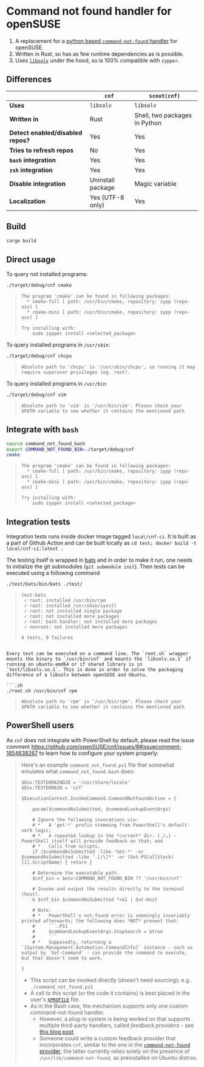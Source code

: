 # **Command not found handler for openSUSE**

1.  A replacement for a [python based `command-not-found` handler](https://github.com/openSUSE/scout/blob/master/handlers/bin/command-not-found) for openSUSE.
2.  Written in Rust, so has as few runtime dependencies as is possible.
3.  Uses [`libsolv`](https://github.com/openSUSE/libsolv) under the hood, so is 100% compatible with `zypper`.

## **Differences**

|                                    | **`cnf`**         | **`scout(cnf)`**              |
|------------------------------------|-------------------|-------------------------------|
| **Uses**                           | `libsolv`         | `libsolv`                     |
| **Written in**                     | Rust              | Shell, two packages in Python |
| **Detect enabled/disabled repos?** | Yes               | Yes                           |
| **Tries to refresh repos**         | No                | Yes                           |
| **`bash` integration**             | Yes               | Yes                           |
| **`zsh` integration**              | Yes               | Yes                           |
| **Disable integration**            | Uninstall package | Magic variable                |
| **Localization**                   | Yes (UTF-8 only)  | Yes                           |

## **Build**

```.sh
cargo build
```

## **Direct usage**

To query not installed programs:

```.sh
./target/debug/cnf cmake
```
> ```.log
> The program 'cmake' can be found in following packages:
>   * cmake-full [ path: /usr/bin/cmake, repository: zypp (repo-oss) ]
>   * cmake-mini [ path: /usr/bin/cmake, repository: zypp (repo-oss) ]
> 
> Try installing with:
>     sudo zypper install <selected_package>
> ```

To query installed programs in `/usr/sbin`:

```.sh
./target/debug/cnf chcpu
```
> ```.log
> Absolute path to 'chcpu' is '/usr/sbin/chcpu', so running it may require superuser privileges (eg. root).
> ```

To query installed programs in `/usr/bin`:

```.sh
./target/debug/cnf vim
```
> ```.log
> Absolute path to 'vim' is '/usr/bin/vim'. Please check your $PATH variable to see whether it contains the mentioned path
> ```

##  **Integrate with `bash`**

```.sh
source command_not_found_bash
export COMMAND_NOT_FOUND_BIN=./target/debug/cnf
cmake
```
> ```.log
> The program 'cmake' can be found in following packages:
>   * cmake-full [ path: /usr/bin/cmake, repository: zypp (repo-oss) ]
>   * cmake-mini [ path: /usr/bin/cmake, repository: zypp (repo-oss) ]
> 
> Try installing with:
>     sudo zypper install <selected_package>
> ```

## **Integration tests**

Integration tests runs inside docker image tagged `local/cnf-ci`. It is built as a part of Github Action and can be built locally as `cd test; docker build -t local/cnf-ci:latest .`

The testing itself is wrapped in [bats](https://github.com/bats-core/bats-core) and in order to make it run, one needs to initialize the git submodules (`git submodule init`). Then tests can be executed using a following command

```.sh
./test/bats/bin/bats ./test/
```
> ```.log
> test.bats
>  ✓ root: installed /usr/bin/rpm
>  ✓ root: installed /usr/sbin/sysctl
>  ✓ root: not installed single package
>  ✓ root: not installed more packages
>  ✓ root: bash handler: not installed more packages
>  ✓ nonroot: not installed more packages
> 
> 6 tests, 0 failures
```

Every test can be executed on a command line. The `root.sh` wrapper mounts the binary to `/usr/bin/cnf` and mounts the `libsolv.so.1` if running on ubuntu-amd64 or if shared library is in `test/libsolv.so.1`. This is done in order to solve the packaging difference of a libsolv between openSUSE and Ubuntu.

```.sh
./root.sh /usr/bin/cnf rpm
```
> ```.log
> Absolute path to 'rpm' is '/usr/bin/rpm'. Please check your $PATH variable to see whether it contains the mentioned path
> ```

## **PowerShell users**

As `cnf` does not integrate with PowerShell by default, please read the issue comment https://github.com/openSUSE/cnf/issues/8#issuecomment-1854638267 to learn how to configure your system properly:

<blockQuote>

Here's an example `command_not_found.ps1` file that somewhat emulates what `command_not_found.bash` does:

```.PS1
$Env:TEXTDOMAINDIR = '/usr/share/locale'
$Env:TEXTDOMAIN = 'cnf'

$ExecutionContext.InvokeCommand.CommandNotFoundAction = {

    param($commandAsSubmitted, $commandLookupEventArgs)

    # Ignore the following invocations via:
    # *   A 'get-*' prefix stemming from PowerShell's default-verb logic;
    # *   A repeated lookup in the *current* dir. (./…) - PowerShell itself will provide feedback on that; and
    # *   Calls from scripts.
    if ($commandAsSubmitted -like 'Get-*' -or $commandAsSubmitted -like '.[/\]*' -or (Get-PSCallStack)[1].ScriptName) { return }

    # Determine the executable path.
    $cnf_bin = $env:COMMAND_NOT_FOUND_BIN ?? '/usr/bin/cnf'

    # Invoke and output the results directly to the terminal (host).
    & $cnf_bin $commandAsSubmitted *>&1 | Out-Host

    # Note:
    # *   PowerShell's not-found error is seemingly invariably printed afterwards; the following does *NOT* prevent that:
    #     ```.PS1
    #     $commandLookupEventArgs.StopSearch = $true
    #     ```
    # *   Supposedly, returning a `[System.Management.Automation.CommandInfo]` instance - such as output by `Get-Command` - can provide the command to execute, but that doesn't seem to work.

}
```

*   This script can be invoked directly (doesn't need sourcing); e.g.. `./command_not_found.ps1`
*   A call to this script (or the code it contains) is best placed in the user's [`$PROFILE`](https://learn.microsoft.com/en-us/powershell/module/microsoft.powershell.core/about/about_Profiles) file.
*   As in the Bash case, the mechanism supports only _one_ custom command-not-found handler.
    *   However, a plug-in system is being worked on that supports multiple third-party handlers, called _feedback providers_ - see [this blog post](https://devblogs.microsoft.com/powershell/what-are-feedback-providers/).
    *   Someone could write a custom feedback provider that incorporates `cnf`, similar to the one in the [`command-not-found` provider](https://github.com/PowerShell/command-not-found); the latter currently relies solely on the presence of `/usr/lib/command-not-found`, as preinstalled on Ubuntu distros.

</blockQuote>
